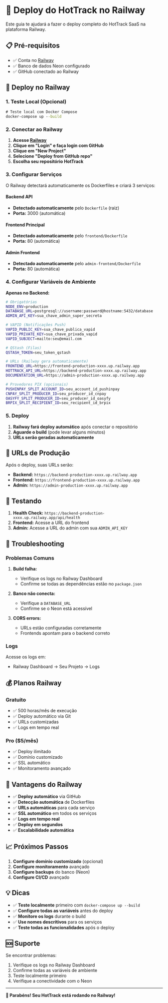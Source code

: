 # 🚂 Deploy do HotTrack no Railway

Este guia te ajudará a fazer o deploy completo do HotTrack SaaS na plataforma Railway.

## 📋 Pré-requisitos

- ✅ Conta no [Railway](https://railway.app)
- ✅ Banco de dados Neon configurado
- ✅ GitHub conectado ao Railway

## 🚂 Deploy no Railway

### 1. Teste Local (Opcional)

```cmd
# Teste local com Docker Compose
docker-compose up --build
```

### 2. Conectar ao Railway

1. **Acesse [Railway](https://railway.app)**
2. **Clique em "Login" e faça login com GitHub**
3. **Clique em "New Project"**
4. **Selecione "Deploy from GitHub repo"**
5. **Escolha seu repositório HotTrack**

### 3. Configurar Serviços

O Railway detectará automaticamente os Dockerfiles e criará 3 serviços:

#### Backend API
- **Detectado automaticamente** pelo `Dockerfile` (raiz)
- **Porta:** 3000 (automática)

#### Frontend Principal  
- **Detectado automaticamente** pelo `frontend/Dockerfile`
- **Porta:** 80 (automática)

#### Admin Frontend
- **Detectado automaticamente** pelo `admin-frontend/Dockerfile`
- **Porta:** 80 (automática)

### 4. Configurar Variáveis de Ambiente

**Apenas no Backend:**

```bash
# Obrigatórias
NODE_ENV=production
DATABASE_URL=postgresql://username:password@hostname:5432/database
ADMIN_API_KEY=sua_chave_admin_super_secreta

# VAPID (Notificações Push)
VAPID_PUBLIC_KEY=sua_chave_publica_vapid
VAPID_PRIVATE_KEY=sua_chave_privada_vapid
VAPID_SUBJECT=mailto:seu@email.com

# QStash (Filas)
QSTASH_TOKEN=seu_token_qstash

# URLs (Railway gera automaticamente)
FRONTEND_URL=https://frontend-production-xxxx.up.railway.app
HOTTRACK_API_URL=https://backend-production-xxxx.up.railway.app
DOCUMENTATION_URL=https://admin-production-xxxx.up.railway.app

# Provedores PIX (opcionais)
PUSHINPAY_SPLIT_ACCOUNT_ID=seu_account_id_pushinpay
CNPAY_SPLIT_PRODUCER_ID=seu_producer_id_cnpay
OASYFY_SPLIT_PRODUCER_ID=seu_producer_id_oasyfy
BRPIX_SPLIT_RECIPIENT_ID=seu_recipient_id_brpix
```

### 5. Deploy

1. **Railway fará deploy automático** após conectar o repositório
2. **Aguarde o build** (pode levar alguns minutos)
3. **URLs serão geradas automaticamente**

## 🔄 URLs de Produção

Após o deploy, suas URLs serão:

- **Backend:** `https://backend-production-xxxx.up.railway.app`
- **Frontend:** `https://frontend-production-xxxx.up.railway.app`
- **Admin:** `https://admin-production-xxxx.up.railway.app`

## 🧪 Testando

1. **Health Check:** `https://backend-production-xxxx.up.railway.app/api/health`
2. **Frontend:** Acesse a URL do frontend
3. **Admin:** Acesse a URL do admin com sua `ADMIN_API_KEY`

## 🔧 Troubleshooting

### Problemas Comuns

1. **Build falha:**
   - Verifique os logs no Railway Dashboard
   - Confirme se todas as dependências estão no `package.json`

2. **Banco não conecta:**
   - Verifique a `DATABASE_URL`
   - Confirme se o Neon está acessível

3. **CORS errors:**
   - URLs estão configuradas corretamente
   - Frontends apontam para o backend correto

### Logs

Acesse os logs em:
- Railway Dashboard → Seu Projeto → Logs

## 💰 Planos Railway

### Gratuito
- ✅ 500 horas/mês de execução
- ✅ Deploy automático via Git
- ✅ URLs customizadas
- ✅ Logs em tempo real

### Pro ($5/mês)
- ✅ Deploy ilimitado
- ✅ Domínio customizado
- ✅ SSL automático
- ✅ Monitoramento avançado

## 🚀 Vantagens do Railway

- ✅ **Deploy automático** via GitHub
- ✅ **Detecção automática** de Dockerfiles
- ✅ **URLs automáticas** para cada serviço
- ✅ **SSL automático** em todos os serviços
- ✅ **Logs em tempo real**
- ✅ **Deploy em segundos**
- ✅ **Escalabilidade automática**

## 📈 Próximos Passos

1. **Configure domínio customizado** (opcional)
2. **Configure monitoramento** avançado
3. **Configure backups** do banco (Neon)
4. **Configure CI/CD** avançado

## 💡 Dicas

- ✅ **Teste localmente** primeiro com `docker-compose up --build`
- ✅ **Configure todas as variáveis** antes do deploy
- ✅ **Monitore os logs** durante o build
- ✅ **Use nomes descritivos** para os serviços
- ✅ **Teste todas as funcionalidades** após o deploy

## 🆘 Suporte

Se encontrar problemas:

1. Verifique os logs no Railway Dashboard
2. Confirme todas as variáveis de ambiente
3. Teste localmente primeiro
4. Verifique a conectividade com o Neon

---

**🎉 Parabéns! Seu HotTrack está rodando no Railway!**
